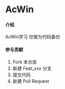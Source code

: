 # AcWin

#### 介绍
AcWin学习
仅做为代码备份

#### 参与贡献

1.  Fork 本仓库
2.  新建 Feat_xxx 分支
3.  提交代码
4.  新建 Pull Request

